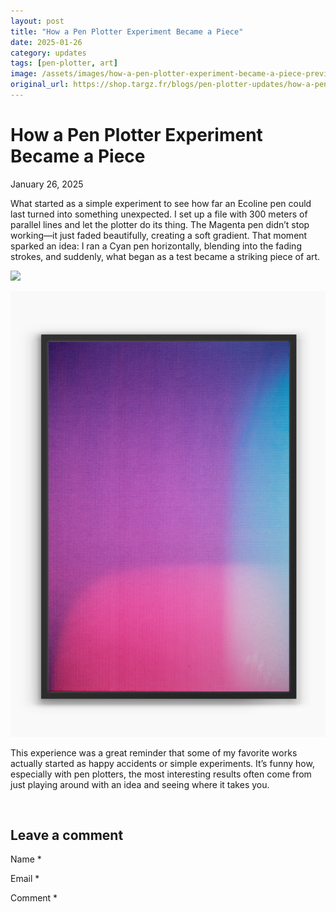 ```yaml
---
layout: post
title: "How a Pen Plotter Experiment Became a Piece"
date: 2025-01-26
category: updates
tags: [pen-plotter, art]
image: /assets/images/how-a-pen-plotter-experiment-became-a-piece-preview.png
original_url: https://shop.targz.fr/blogs/pen-plotter-updates/how-a-pen-plotter-experiment-became-a-piece
---
```


# How a Pen Plotter Experiment Became a Piece
January 26, 2025

What started as a simple experiment to see how far an Ecoline pen could last turned into something unexpected. I set up a file with 300 meters of parallel lines and let the plotter do its thing. The Magenta pen didn’t stop working—it just faded beautifully, creating a soft gradient. That moment sparked an idea: I ran a Cyan pen horizontally, blending into the fading strokes, and suddenly, what began as a test became a striking piece of art.

![](/assets/images/how-a-pen-plotter-experiment-became-a-piece-02.png)

![](/assets/images/how-a-pen-plotter-experiment-became-a-piece-03.png)

This experience was a great reminder that some of my favorite works actually started as happy accidents or simple experiments. It’s funny how, especially with pen plotters, the most interesting results often come from just playing around with an idea and seeing where it takes you.

 

## Leave a comment

Name
                  *

Email
                  *

Comment
                *